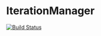 # IterationManager

[![Build Status](https://travis-ci.org/spencerlyon2/IterationManager.jl.svg?branch=master)](https://travis-ci.org/spencerlyon2/IterationManager.jl)
